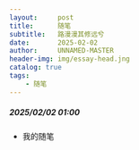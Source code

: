 ```yaml
---
layout:     post
title:      随笔
subtitle:   路漫漫其修远兮
date:       2025-02-02
author:     UNNAMED-MASTER
header-img: img/essay-head.jng
catalog: true
tags:
    - 随笔
---
```

##### 2025/02/02 01:00
- 我的随笔






